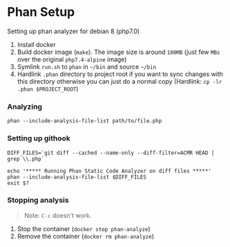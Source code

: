# Phan Setup

Setting up phan analyzer for debian 8 (php7.0)

1. Install docker
2. Build docker image (`make`). The image size is around `100MB` (just few `MBs` over the original `php7.4-alpine` image)
3. Symlink `run.sh` to `phan` in `~/bin` and source `~/bin`
4. Hardlink `.phan` directory to project root if you want to sync changes with this directory otherwise you can just do a normal copy (Hardlink: `cp -lr .phan $PROJECT_ROOT`)

### Analyzing
`phan --include-analysis-file-list path/to/file.php`

### Setting up githook
```
DIFF_FILES=`git diff --cached --name-only --diff-filter=ACMR HEAD | grep \\.php`

echo '***** Running Phan Static Code Analyzer on diff files *****'
phan --include-analysis-file-list $DIFF_FILES
exit $?
```

### Stopping analysis
> Note: `C-c` doesn't work. 
1. Stop the container (`docker stop phan-analyze`)
2. Remove the container (`docker rm phan-analyze`)
